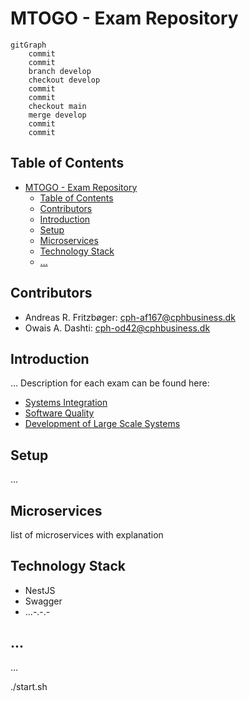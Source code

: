 # MTOGO - Exam Repository

```mermaid
gitGraph
    commit
    commit
    branch develop
    checkout develop
    commit
    commit
    checkout main
    merge develop
    commit
    commit
```

## Table of Contents

- [MTOGO - Exam Repository](#mtogo---exam-repository)
  - [Table of Contents](#table-of-contents)
  - [Contributors](#contributors)
  - [Introduction](#introduction)
  - [Setup](#setup)
  - [Microservices](#microservices)
  - [Technology Stack](#technology-stack)
  - [...](#)

## Contributors

- Andreas R. Fritzbøger: <a href = "mailto:cph-af167@cphbusiness.dk">cph-af167@cphbusiness.dk</a>
- Owais A. Dashti: <a href = "mailto:cph-od42@cphbusiness.dk">cph-od42@cphbusiness.dk</a>

## Introduction

...
Description for each exam can be found here:

- [Systems Integration](./SI/readme.md)
- [Software Quality](./SQ/readme.md)
- [Development of Large Scale Systems](./DLS/readme.md)

## Setup

...

## Microservices

list of microservices with explanation

## Technology Stack

- NestJS
- Swagger
- ...-.-.-

## ...

...

./start.sh
